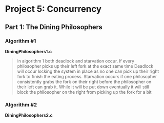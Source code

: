 # Project 5: Concurrency

## Part 1: The Dining Philosophers

### Algorithm #1
**DiningPhilosophers1.c**
> In algorithm 1 both deadlock and starvation occur. 
> If every philosopher picks up their left fork at the exact same time
> Deadlock will occur locking the system in place as no one can pick up
> their right fork to finish the eating process.
> Starvation occurs if one philosopher consistently grabs the fork on their
> right before the philosopher on their left can grab it. While it will be 
> put down eventually it will still block the philosopher on the right from
> picking up the fork for a bit

### Algorithm #2
**DiningPhilosophers2.c**
> 